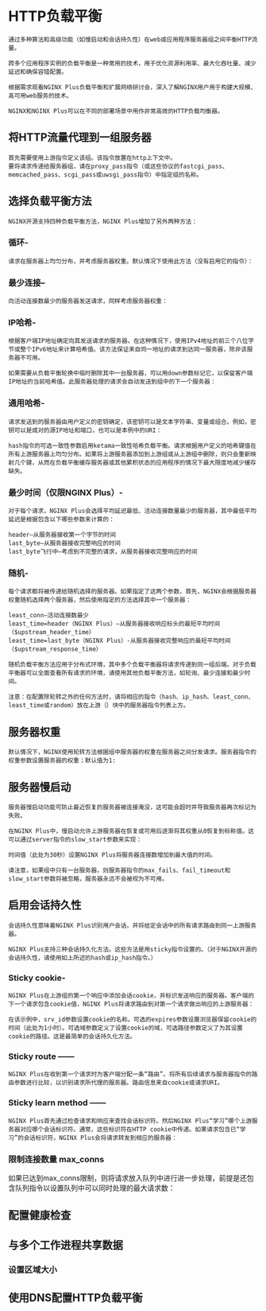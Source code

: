 # HTTP负载平衡

    通过多种算法和高级功能（如慢启动和会话持久性）在web或应用程序服务器组之间平衡HTTP流量。

    跨多个应用程序实例的负载平衡是一种常用的技术，用于优化资源利用率、最大化吞吐量、减少延迟和确保容错配置。

    根据需求观看NGINX Plus负载平衡和扩展网络研讨会，深入了解NGINX用户用于构建大规模、高可用web服务的技术。

    NGINX和NGINX Plus可以在不同的部署场景中用作非常高效的HTTP负载均衡器。

## 将HTTP流量代理到一组服务器

    首先需要使用上游指令定义该组。该指令放置在http上下文中。
    要将请求传递给服务器组，请在proxy_pass指令（或这些协议的fastcgi_pass、memcached_pass、scgi_pass或uwsgi_pass指令）中指定组的名称。

## 选择负载平衡方法
    NGINX开源支持四种负载平衡方法，NGINX Plus增加了另外两种方法：

### 循环-
    请求在服务器上均匀分布，并考虑服务器权重。默认情况下使用此方法（没有启用它的指令）：

### 最少连接–
    向活动连接数最少的服务器发送请求，同样考虑服务器权重：

### IP哈希-
    根据客户端IP地址确定向其发送请求的服务器。在这种情况下，使用IPv4地址的前三个八位字节或整个IPv6地址来计算哈希值。该方法保证来自同一地址的请求到达同一服务器，除非该服务器不可用。

    如果需要从负载平衡轮换中临时删除其中一台服务器，可以用down参数标记它，以保留客户端IP地址的当前哈希值。此服务器处理的请求会自动发送到组中的下一个服务器：

### 通用哈希-
    请求发送到的服务器由用户定义的密钥确定，该密钥可以是文本字符串、变量或组合。例如，密钥可以是成对的源IP地址和端口，也可以是本例中的URI：

    hash指令的可选一致性参数启用ketama一致性哈希负载平衡。请求根据用户定义的哈希键值在所有上游服务器上均匀分布。如果将上游服务器添加到上游组或从上游组中删除，则只会重新映射几个键，从而在负载平衡缓存服务器或其他累积状态的应用程序的情况下最大限度地减少缓存缺失。


### 最少时间（仅限NGINX Plus）-
    对于每个请求，NGINX Plus会选择平均延迟最低、活动连接数量最少的服务器，其中最低平均延迟是根据包含以下哪些参数来计算的：

    header–从服务器接收第一个字节的时间
    last_byte–从服务器接收完整响应的时间
    last_byte飞行中–考虑到不完整的请求，从服务器接收完整响应的时间

### 随机-
    每个请求都将被传递给随机选择的服务器。如果指定了这两个参数，首先，NGINX会根据服务器权重随机选择两个服务器，然后使用指定的方法选择其中一个服务器：

    least_conn–活动连接数最少
    least_time=header（NGINX Plus）–从服务器接收响应标头的最短平均时间（$upstream_header_time）
    least_time=last_byte（NGINX Plus）-从服务器接收完整响应的最短平均时间（$upstream_response_time）

    随机负载平衡方法应用于分布式环境，其中多个负载平衡器将请求传递到同一组后端。对于负载平衡器可以全面查看所有请求的环境，请使用其他负载平衡方法，如轮询、最少连接和最少时间。

    注意：在配置除轮转之外的任何方法时，请将相应的指令（hash、ip_hash、least_conn、least_time或random）放在上游｛｝块中的服务器指令列表上方。

## 服务器权重
    默认情况下，NGINX使用轮转方法根据组中服务器的权重在服务器之间分发请求。服务器指令的权重参数设置服务器的权重；默认值为1:


## 服务器慢启动

    服务器慢启动功能可防止最近恢复的服务器被连接淹没，这可能会超时并导致服务器再次标记为失败。

    在NGINX Plus中，慢启动允许上游服务器在恢复或可用后逐渐将其权重从0恢复到标称值。这可以通过server指令的slow_start参数来实现：

    时间值（此处为30秒）设置NGINX Plus将服务器连接数增加到最大值的时间。

    请注意，如果组中只有一台服务器，则服务器指令的max_fails、fail_timeout和slow_start参数将被忽略，服务器永远不会被视为不可用。

## 启用会话持久性

    会话持久性意味着NGINX Plus识别用户会话，并将给定会话中的所有请求路由到同一上游服务器。

    NGINX Plus支持三种会话持久化方法。这些方法是用sticky指令设置的。（对于NGINX开源的会话持久性，请使用如上所述的hash或ip_hash指令。）

### Sticky cookie-
    NGINX Plus在上游组的第一个响应中添加会话cookie，并标识发送响应的服务器。客户端的下一个请求包含cookie值，NGINX Plus将请求路由到对第一个请求做出响应的上游服务器：

    在该示例中，srv_id参数设置cookie的名称。可选的expires参数设置浏览器保留cookie的时间（此处为1小时）。可选域参数定义了设置cookie的域，可选路径参数定义了为其设置cookie的路径。这是最简单的会话持久化方法。

### Sticky route ——
    NGINX Plus在收到第一个请求时为客户端分配一条“路由”。将所有后续请求与服务器指令的路由参数进行比较，以识别请求所代理的服务器。路由信息来自cookie或请求URI。

### Sticky learn method ——
    NGINX Plus首先通过检查请求和响应来查找会话标识符。然后NGINX Plus“学习”哪个上游服务器对应哪个会话标识符。通常，这些标识符在HTTP cookie中传递。如果请求包含已“学习”的会话标识符，NGINX Plus会将请求转发到相应的服务器：


### 限制连接数量 max_conns

如果已达到max_conns限制，则将请求放入队列中进行进一步处理，前提是还包含队列指令以设置队列中可以同时处理的最大请求数：



## 配置健康检查


## 与多个工作进程共享数据

### 设置区域大小

## 使用DNS配置HTTP负载平衡

